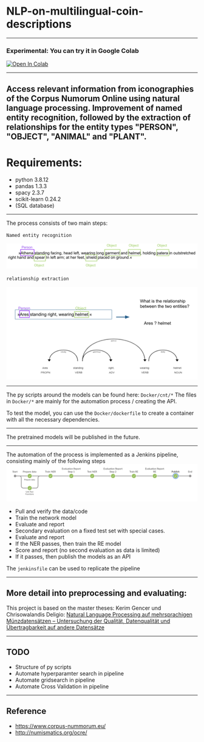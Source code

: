 # NLP-on-multilingual-coin-descriptions
-----------

### Experimental: You can try it in Google Colab

[![Open In Colab](https://colab.research.google.com/assets/colab-badge.svg)](https://colab.research.google.com/github/Frankfurt-BigDataLab/NLP-on-multilingual-coin-datasets/blob/main/Colab/NER.ipynb)

-----------
Access relevant information from iconographies of the Corpus Numorum Online using natural language processing. Improvement of named entity recognition, followed by the extraction of relationships for the entity types "PERSON", "OBJECT", "ANIMAL" and "PLANT".
-----------
# Requirements:

- python          3.8.12
- pandas          1.3.3 
- spacy           2.3.7 
- scikit-learn       0.24.2
- (SQL database)
-----------

The process consists of two main steps: 

`Named entity recognition` 

<img src="imgs/ner.png" alt="NER" width="600"/>

`relationship extraction`

<img src="imgs/re.png" alt="RE" width="600"/>


-----------
The py scripts around the models can be found here: `Docker/cnt/*`
The files in `Docker/*` are mainly for the automation process / creating the API.

To test the model, you can use the `Docker/dockerfile` to create a container with all the necessary dependencies. 

-----------

The pretrained models will be published in the future.

-----------
The automation of the process is implemented as a Jenkins pipeline, consisting mainly of the following steps
<img src="imgs/jenkins_pipeline.png" alt="Pipeline" width="800"/>
- Pull and verify the data/code
- Train the network model
- Evaluate and report
- Secondary evaluation on a fixed test set with special cases.
- Evaluate and report
- If the NER passes, then train the RE model
- Score and report (no second evaluation as data is limited)
- If it passes, then publish the models as an API

The `jenkinsfile` can be used to replicate the pipeline

-----------
## More detail into preprocessing and evaluating:
This project is based on the master theses:
Kerim Gencer und Chrisowalandis Deligio: [Natural Language Processing auf mehrsprachigen Münzdatensätzen – Untersuchung der Qualität, Datenqualität und Übertragbarkeit auf andere Datensätze](http://www.bigdata.uni-frankfurt.de/wp-content/uploads/2021/11/Masterthesis_Deligio_Gencer_DBISOnline.pdf)

------------

## TODO ##

- Structure of py scripts
- Automate hyperparamter search in pipeline
- Automate gridsearch in pipeline
- Automate Cross Validation in pipeline
-----------
## Reference
- https://www.corpus-nummorum.eu/
- http://numismatics.org/ocre/
